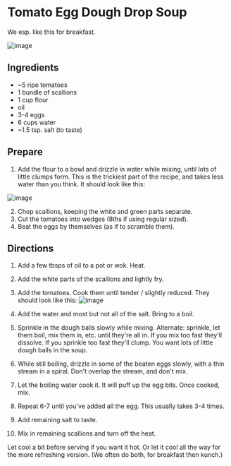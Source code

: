 Tomato Egg Dough Drop Soup
==========================

We esp. like this for breakfast.

![image](https://user-images.githubusercontent.com/2049665/223901707-bc261efb-b74c-4f1e-b082-3c799762a3d5.png)


Ingredients
-----------
- ~5 ripe tomatoes
- 1 bundle of scallions
- 1 cup flour
- oil
- 3-4 eggs
- 6 cups water
- ~1.5 tsp. salt (to taste)

Prepare
-------
1. Add the flour to a bowl and drizzle in water while mixing, until lots of little clumps form.  This is the trickiest part of the recipe, and 
takes less water than you think.  It should look like this:

![image](https://user-images.githubusercontent.com/2049665/223899001-490c4bb3-7d1c-4ad3-a251-a68323a8ac5e.png)

2. Chop scallions, keeping the white and green parts separate.
3. Cut the tomatoes into wedges (8ths if using regular sized).
4. Beat the eggs by themselves (as if to scramble them).

Directions
----------
1. Add a few tbsps of oil to a pot or wok.  Heat.
2. Add the white parts of the scallions and lightly fry.
3. Add the tomatoes.  Cook them until tender / slightly reduced.  They should look like this:
![image](https://user-images.githubusercontent.com/2049665/223902336-816fdaa9-ba08-45ef-b28f-4c44d761f9cf.png)

4. Add the water and most but not all of the salt.  Bring to a boil.
5. Sprinkle in the dough balls slowly while mixing.  Alternate: sprinkle, let them boil, mix them in, etc. 
until they're all in.  If you mix too fast they'll dissolve.  If you sprinkle too fast they'll clump.  You want lots of little dough balls
in the soup.
6. While still boiling, drizzle in some of the beaten eggs slowly, with a thin stream in a spiral.  Don't overlap the stream,
and don't mix.
7. Let the boiling water cook it.  It will puff up the egg bits.  Once cooked, mix.
8. Repeat 6-7 until you've added all the egg.  This usually takes 3-4 times.
9. Add remaining salt to taste.
10. Mix in remaining scallions and turn off the heat.

Let cool a bit before serving if you want it hot.  Or let it cool all the way for the more refreshing version.
(We often do both, for breakfast then kunch.)

